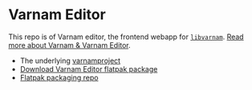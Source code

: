 # Varnam Editor

This repo is of Varnam editor, the frontend webapp for [`libvarnam`](http://github.com/varnamproject/libvarnam). [Read more about Varnam & Varnam Editor](https://subinsb.com/varnam).

* The underlying [varnamproject](http://varnamproject.com/)
* [Download Varnam Editor flatpak package](https://github.com/subins2000/varnam/releases)
* [Flatpak packaging repo](https://github.com/subins2000/varnam-flatpak)